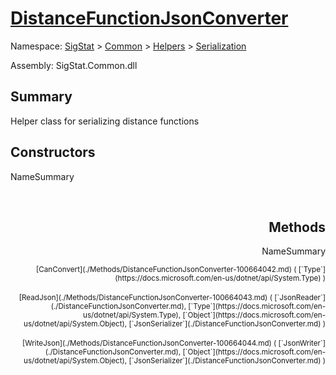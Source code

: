 # [DistanceFunctionJsonConverter](./DistanceFunctionJsonConverter.md)

Namespace: [SigStat]() > [Common](./../../README.md) > [Helpers](./../README.md) > [Serialization](./README.md)

Assembly: SigStat.Common.dll

## Summary
Helper class for serializing distance functions

## Constructors

NameSummary

<div style="text-align: right"><sub></sub></ div ><div style="text-align: right"><sub></sub></ div ><br>


## Methods

NameSummary

<div style="text-align: right"><sub>[CanConvert](./Methods/DistanceFunctionJsonConverter-100664042.md) ( [`Type`](https://docs.microsoft.com/en-us/dotnet/api/System.Type) )</sub></ div ><div style="text-align: right"><sub></sub></ div ><br>
<div style="text-align: right"><sub>[ReadJson](./Methods/DistanceFunctionJsonConverter-100664043.md) ( [`JsonReader`](./DistanceFunctionJsonConverter.md), [`Type`](https://docs.microsoft.com/en-us/dotnet/api/System.Type), [`Object`](https://docs.microsoft.com/en-us/dotnet/api/System.Object), [`JsonSerializer`](./DistanceFunctionJsonConverter.md) )</sub></ div ><div style="text-align: right"><sub></sub></ div ><br>
<div style="text-align: right"><sub>[WriteJson](./Methods/DistanceFunctionJsonConverter-100664044.md) ( [`JsonWriter`](./DistanceFunctionJsonConverter.md), [`Object`](https://docs.microsoft.com/en-us/dotnet/api/System.Object), [`JsonSerializer`](./DistanceFunctionJsonConverter.md) )</sub></ div ><div style="text-align: right"><sub></sub></ div ><br>


